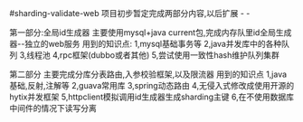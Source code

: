 #sharding-validate-web
项目初步暂定完成两部分内容,以后扩展 - -

第一部分:全局id生成器
主要使用mysql+java current包,完成内存队里id全局生成器--独立的web服务
用到的知识点:
1,mysql基础事务等
2,java并发库中的各种队列
3,线程池
4,rpc框架(dubbo或者其他)
5,尝试使用一致性hash维护队列集群

第二部分
主要完成分库分表路由,入参校验框架,以及限流器
用到的知识点
1,java基础,反射,注解等
2,guava常用库
3,spring动态路由
4,无侵入式修改成使用开源的hytix并发框架
5,httpclient模拟调用id生成器生成sharding主键
6,在不使用数据库中间件的情况下读写分离
